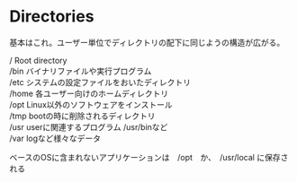 # Directories
基本はこれ。ユーザー単位でディレクトリの配下に同じようの構造が広がる。

/       Root directory  
/bin    バイナリファイルや実行プログラム  
/etc    システムの設定ファイルをおいたディレクトリ  
/home   各ユーザー向けのホームディレクトリ  
/opt    Linux以外のソフトウェアをインストール  
/tmp    bootの時に削除されるディレクトリ  
/usr    userに関連するプログラム /usr/binなど  
/var    logなど様々なデータ
  
ベースのOSに含まれないアプリケーションは　/opt　か、　/usr/local に保存される